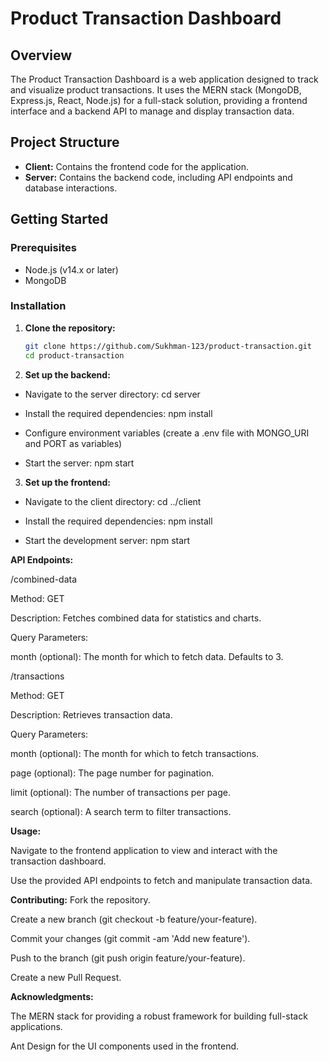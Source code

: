 # Product Transaction Dashboard

## Overview

The Product Transaction Dashboard is a web application designed to track and visualize product transactions. It uses the MERN stack (MongoDB, Express.js, React, Node.js) for a full-stack solution, providing a frontend interface and a backend API to manage and display transaction data.

## Project Structure

- **Client:** Contains the frontend code for the application.
- **Server:** Contains the backend code, including API endpoints and database interactions.

## Getting Started

### Prerequisites

- Node.js (v14.x or later)
- MongoDB

### Installation

1. **Clone the repository:**

   ```bash
   git clone https://github.com/Sukhman-123/product-transaction.git
   cd product-transaction
   
2. **Set up the backend:**
- Navigate to the server directory: cd server

- Install the required dependencies: npm install

- Configure environment variables (create a .env file with MONGO_URI and PORT as variables)

- Start the server: npm start

3. **Set up the frontend:**

- Navigate to the client directory: cd ../client

- Install the required dependencies: npm install

- Start the development server: npm start

**API Endpoints:**

/combined-data

Method: GET

Description: Fetches combined data for statistics and charts.

Query Parameters:

month (optional): The month for which to fetch data. Defaults to 3.

/transactions

Method: GET

Description: Retrieves transaction data.

Query Parameters:

month (optional): The month for which to fetch transactions.

page (optional): The page number for pagination.

limit (optional): The number of transactions per page.

search (optional): A search term to filter transactions.

**Usage:**

Navigate to the frontend application to view and interact with the transaction dashboard.

Use the provided API endpoints to fetch and manipulate transaction data.


**Contributing:**
Fork the repository.

Create a new branch (git checkout -b feature/your-feature).

Commit your changes (git commit -am 'Add new feature').

Push to the branch (git push origin feature/your-feature).

Create a new Pull Request.


**Acknowledgments:**

The MERN stack for providing a robust framework for building full-stack applications.

Ant Design for the UI components used in the frontend.

